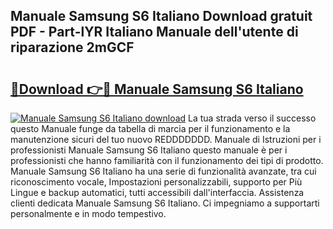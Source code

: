 ## Manuale Samsung S6 Italiano Download gratuit PDF - Part-lYR Italiano Manuale dell'utente di riparazione 2mGCF

# <h2><a href="http://dfah7hj.blite.top/?on=Manuale+Samsung+S6+Italiano">🔗Download 👉🔴 Manuale Samsung S6 Italiano</a></h2>

[![Manuale Samsung S6 Italiano download](https://i.imgur.com/lujVjoI.png)](http://dfah7hj.blite.top/?on=Manuale+Samsung+S6+Italiano)
La tua strada verso il successo questo Manuale funge da tabella di marcia per il funzionamento e la manutenzione sicuri del tuo nuovo REDDDDDDD. Manuale di Istruzioni per i professionisti Manuale Samsung S6 Italiano questo manuale è per i professionisti che hanno familiarità con il funzionamento dei tipi di prodotto. Manuale Samsung S6 Italiano ha una serie di funzionalità avanzate, tra cui riconoscimento vocale, Impostazioni personalizzabili, supporto per Più Lingue e backup automatici, tutti accessibili dall'interfaccia. Assistenza clienti dedicata Manuale Samsung S6 Italiano. Ci impegniamo a supportarti personalmente e in modo tempestivo.
